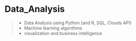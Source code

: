 # Data_Analysis
> - Data Analysis using Python (and R, SQL, Clouds API)
> - Machine learning algorithms
> - visualization and business intelligence
